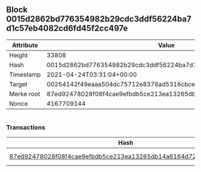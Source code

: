 ## Block 0015d2862bd776354982b29cdc3ddf56224ba7d1c57eb4082cd6fd45f2cc497e

Attribute | Value
--- | ---
Height | 33808
Hash | 0015d2862bd776354982b29cdc3ddf56224ba7d1c57eb4082cd6fd45f2cc497e
Timestamp | 2021-04-24T03:31:04+00:00
Target | 00254142f49eaaa504dc75712e8378ad5316cbcead634704b3734b6271167cc4
Merke root | 87ed92478028f08f4cae9efbdb5ce213ea13265db14a6164d721d7b3b70fbfd1
Nonce | 4167709144

```

```

### Transactions

Hash | Amount
--- | ---
[87ed92478028f08f4cae9efbdb5ce213ea13265db14a6164d721d7b3b70fbfd1](87ed92478028f08f4cae9efbdb5ce213ea13265db14a6164d721d7b3b70fbfd1.md) | 10.00000000 SKEPTI 

